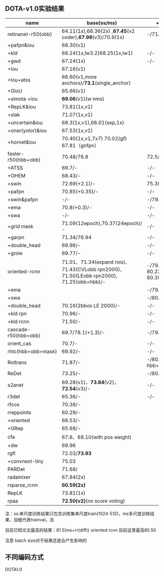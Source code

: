 ## DOTA-v1.0实验结果

| name                 | base(ss/ms)                                                  | +rr(ss/ms)                                     | +hsv(ss/ms)   | +mixup(ss/ms) | +mosaic(ss/ms) | mos +mix    |
| -------------------- | ------------------------------------------------------------ | ---------------------------------------------- | ------------- | ------------- | -------------- | ----------- |
| retinanet-r50(obb)   | 64.11(1x),66.36(2x) ,**67.45**(v2 coder),**67.98**(v3)/70.9(1x) | -/71.0(1x)                                     | -/-           | -/-           | -/-            | -/-         |
| +pafpn&iou           | 68.30(v1)                                                    |                                                |               |               |                |             |
| +kld                 | 68.24(1x,lw3.2)68.25(1x,lw1)                                 | -/-                                            | -/-           | -/-           | -/-            | -/-         |
| +gwd                 | 67.24(1x)                                                    | -/-                                            | -/-           | -/-           | -/-            | -/-         |
| +Iou                 | 67.16(v1)                                                    |                                                |               |               |                |             |
| +Iou+atss            | 66.60(v1,more anchors)/**73.1**(single_anchor)               |                                                |               |               |                |             |
| +GIoU                | 65.66(v1)                                                    |                                                |               |               |                |             |
| +simota +iou         | **69.06**(v1)(w nms)                                         |                                                |               |               |                |             |
| +RepLK&iou           | 73.81(1x,v1)                                                 |                                                |               |               |                |             |
| +slak                | 71.07(1x,v1)                                                 |                                                |               |               |                |             |
| +uncertain&iou       | 68.3(1x,v1),68.01(sep,1x)                                    |                                                |               |               |                |             |
| +oner(yolor)&iou     | 67.53(1x,v1)                                                 |                                                |               |               |                |             |
| +hornet&iou          | 70.40(1x,v1,7x7) 70.02(gf) 67.81（gnfpn）                    |                                                |               |               |                |             |
| faster-r50(hbb+obb)  | 70.48/76.8                                                   | 72.5/79.27                                     | 72.5(+0.03)/- | 73.10/-       | 73.18/-        | 74.21/79.01 |
| +ATSS                | 69.7/-                                                       | -/-                                            | -/-           | -/-           | -/-            | -/-         |
| +OHEM                | 68.43/-                                                      | -/-                                            | -/-           | -/-           | -/-            | -/-         |
| +swin                | 72.69(+2.1)/-                                                | 75.38(+2.69)/-                                 | -/-           | -/-           | -/-            | -/-         |
| +pafpn               | 70.85(+0.35)/-                                               | -/-                                            | -/-           | -/-           | -/-            | -/-         |
| +swin&pafpn          | -/-                                                          | -/79.58(+0.2)                                  | -/-           | -/-           | -/-            | -/-         |
| +ema                 | 70.8(+0.3)/-                                                 | -/-                                            | -/-           | -/-           | -/-            | -/-         |
| +swa                 | -/-                                                          | -/-                                            | -/-           | -/-           | -/-            | 74.93/-     |
| +grid mask           | 71.09(12epoch),70.37(24epoch)/ -                             | -/-                                            | -/-           | -/-           | -/-            |             |
| +garpn               | 71.34/76.94                                                  | -/-                                            | -/-           | -/-           | -/-            |             |
| +double_head         | 69.96/-                                                      | -/-                                            | -/-           | -/-           | -/-            |             |
| +groie               | 69.77/-                                                      | -/-                                            | -/-           | -/-           | -/-            |             |
| oriented-rcnn        | 71.01、71.34(expand rois)、71.43(CVLobb rpn2000)、71.50(LEobb rpn2000), 71.25(obb+hbb)/- | -/79.10(obb), 80.22(obb+hbb) 80.39(new_rotate) |               | -/79.11(-)    |                | 73.81       |
| +ema                 |                                                              | -/79.71(obb+hbb)                               | -/-           | -/-           | -/-            | -/-         |
| +swa                 |                                                              | -/80.19(obb+hbb)                               | -/-           | -/-           | -/-            | -/-         |
| +double_head         | 70.16(2bbox LE 2000)/-                                       | -/-                                            | -/-           | -/-           | -/-            | -/-         |
| +kld rpn             | 70.96/-                                                      | -/-                                            | -/-           | -/-           | -/-            | -/-         |
| +kld rcnn            | 71.50/-                                                      | -/-                                            | -/-           | -/-           | -/-            | -/-         |
| cascade-r50(hbb+obb) | 69.7/78.1(+1.3)/-                                            | -/79.1                                         | -/-           | -/-           | -/-            | -/-         |
| orient_cas           | 70.7/-                                                       | -/-                                            | -/-           | -/-           | -/-            | -/-         |
| rhtc(hbb+obb+mask)   | 69.92/-                                                      | -/-                                            | -/-           | -/-           | -/-            | -/-         |
| RoItrans             | 71.87/-                                                      | -/80.50(rpn hbb+obb)                           | -/-           | -/-           | -/-            | -/-         |
| ReDet                | 73.25/-                                                      | -/80.20                                        | -/-           | -/-           | -/-            | -/-         |
| s2anet               | 69.28(v1)，**73.84**(v2)，**72.54**(v3)/-                    | -/-                                            | -/-           | -/-           | -/-            | -/-         |
| r3det                | 65.36/-                                                      | -/-                                            | -/-           | -/-           | -/-            | -/-         |
| rfcos                | 70.38/-                                                      |                                                |               |               |                |             |
| rreppoints           | 60.29/-                                                      |                                                |               |               |                |             |
| +oriented            | 66.53/-                                                      |                                                |               |               |                |             |
| +GRep                | 65.68/-                                                      |                                                |               |               |                |             |
| cfa                  | 67.6、68.10(with pos weight)                                 |                                                |               |               |                |             |
| +dw                  | 69.96                                                        |                                                |               |               |                |             |
| rgfl                 | 72.03/**73.93**                                              |                                                |               |               |                |             |
| +convnext-tiny       | 75.03                                                        |                                                |               |               |                |             |
| PARDet               | 71.68/                                                       |                                                |               |               |                |             |
| radamixer            | 67.84(2x)                                                    |                                                |               |               |                |             |
| rsparse_rcnn         | **60.59(2x)**                                                |                                                |               |               |                |             |
| RepLK                | 73.81(1x)                                                    |                                                |               |               |                |             |
| rpaa                 | **72.50(v2)**(no score voting)                               |                                                |               |               |                |             |

注：ss:单尺度训练结果只包含训练集单尺度train(1024-512)，ms多尺度训练结果，加粗代表trainval，且

目前已知论文最高的结果：81.5(ms+rr(diff)) oriented rcnn  目前这里最高80.50

注意 batch size对于结果还是会产生影响的

## 不同编码方式

DOTA1.0

